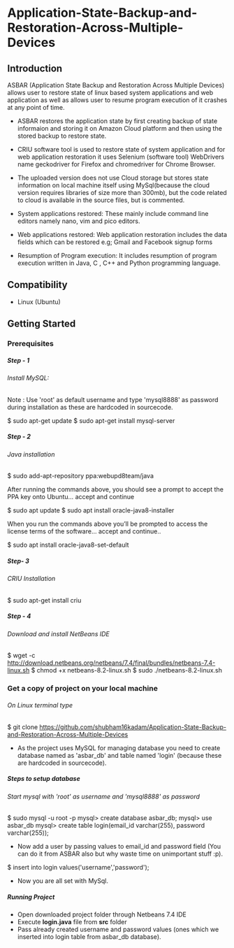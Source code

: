 # Application-State-Backup-and-Restoration-Across-Multiple-Devices
## Introduction
ASBAR (Application State Backup and Restoration Across Multiple Devices) allows user to restore state of linux based system applications and web application as well as allows user to resume program execution of it crashes at any point of time.

- ASBAR restores the application state by first creating backup of state informaion and storing it on Amazon Cloud platform and then using the stored backup to restore state.

- CRIU software tool is used to restore state  of system application and for web application restoration it uses Selenium (software tool) WebDrivers name geckodriver for Firefox and chromedriver for Chrome Browser.

- The uploaded version does not use Cloud storage but stores state information on local machine itself using MySql(because the cloud version requires libraries of size more than 300mb), but the code related to cloud is available in the source files, but is commented.

- System applications restored: These  mainly include command line editors namely nano, vim and pico editors.

- Web applications restored:  Web application restoration includes the data fields which can be restored e.g; Gmail and Facebook signup forms

- Resumption of Program execution: It includes resumption of program execution written in Java, C , C++ and Python programming language.

## Compatibility
- Linux (Ubuntu)

## Getting Started

### Prerequisites
##### Step - 1
###### Install MySQL:

Note : Use 'root' as default username and type 'mysql8888' as password during installation as these are hardcoded in sourcecode.

$ sudo apt-get update
$ sudo apt-get install mysql-server


##### Step - 2
###### Java installation

$ sudo add-apt-repository ppa:webupd8team/java

After running the commands above, you should see a prompt to accept the PPA key onto Ubuntu… accept and continue

$ sudo apt update
$ sudo apt install oracle-java8-installer

When you run the commands above you’ll be prompted to access the license terms of the software… accept and continue..

$ sudo apt install oracle-java8-set-default

##### Step- 3
###### CRIU Installation

$ sudo apt-get install criu

##### Step - 4 
###### Download and install NetBeans IDE

$ wget -c http://download.netbeans.org/netbeans/7.4/final/bundles/netbeans-7.4-linux.sh
$ chmod +x netbeans-8.2-linux.sh 
$ sudo ./netbeans-8.2-linux.sh



### Get a copy of project on your local machine

###### On Linux terminal type
$ git clone https://github.com/shubham16kadam/Application-State-Backup-and-Restoration-Across-Multiple-Devices

- As the project uses MySQL for managing database you need to create database named as 'asbar_db' and table named 'login' (because these are hardcoded in sourcecode).

##### Steps to setup database

###### Start mysql with 'root' as username and 'mysql8888' as password

$ sudo mysql -u root -p
mysql> create database asbar_db;
mysql> use asbar_db
mysql> create table login(email_id varchar(255), password varchar(255));

- Now add a user by passing values to email_id and password field (You can do it from ASBAR also but why waste time on unimportant stuff :p).

$ insert into login values('username','password');
 - Now you are all set with MySql.

##### Running Project

- Open downloaded project folder through Netbeans 7.4 IDE
- Execute **login.java** file from **src** folder 
- Pass already created username and password values (ones which we inserted into login table from asbar_db database).










